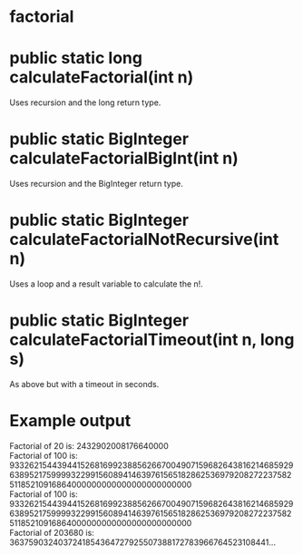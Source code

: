 # factorial

public static long calculateFactorial(int n)
============================================

Uses recursion and the long return type.

public static BigInteger calculateFactorialBigInt(int n)
========================================================

Uses recursion and the BigInteger return type.

public static BigInteger calculateFactorialNotRecursive(int n)
==============================================================

Uses a loop and a result variable to calculate the n!.

public static BigInteger calculateFactorialTimeout(int n, long s)
=================================================================

As above but with a timeout in seconds.

Example output
==============

Factorial of 20 is: 2432902008176640000
<br>
Factorial of 100 is: 93326215443944152681699238856266700490715968264381621468592963895217599993229915608941463976156518286253697920827223758251185210916864000000000000000000000000
<br>
Factorial of 100 is: 93326215443944152681699238856266700490715968264381621468592963895217599993229915608941463976156518286253697920827223758251185210916864000000000000000000000000
<br>
Factorial of 203680 is: 3637590324037241854364727925507388172783966764523108441...
<br>

